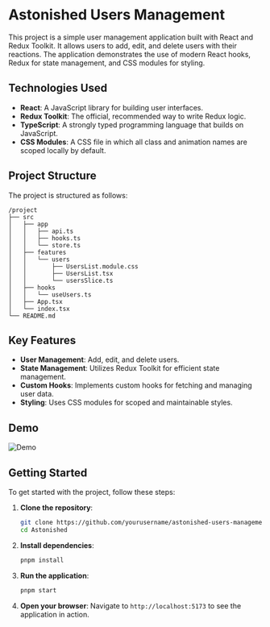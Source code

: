 # Astonished Users Management

This project is a simple user management application built with React and Redux Toolkit. It allows users to add, edit, and delete users with their reactions. The application demonstrates the use of modern React hooks, Redux for state management, and CSS modules for styling.

## Technologies Used

- **React**: A JavaScript library for building user interfaces.
- **Redux Toolkit**: The official, recommended way to write Redux logic.
- **TypeScript**: A strongly typed programming language that builds on JavaScript.
- **CSS Modules**: A CSS file in which all class and animation names are scoped locally by default.

## Project Structure

The project is structured as follows:

```
/project
├── src
│   ├── app
│   │   ├── api.ts
│   │   ├── hooks.ts
│   │   └── store.ts
│   ├── features
│   │   └── users
│   │       ├── UsersList.module.css
│   │       ├── UsersList.tsx
│   │       └── usersSlice.ts
│   ├── hooks
│   │   └── useUsers.ts
│   ├── App.tsx
│   └── index.tsx
└── README.md
```

## Key Features

- **User Management**: Add, edit, and delete users.
- **State Management**: Utilizes Redux Toolkit for efficient state management.
- **Custom Hooks**: Implements custom hooks for fetching and managing user data.
- **Styling**: Uses CSS modules for scoped and maintainable styles.

## Demo
![Demo](https://github.com/user-attachments/assets/1f1340c9-5e95-4f17-bbe4-2014cbaa43a8)

## Getting Started

To get started with the project, follow these steps:

1. **Clone the repository**:

   ```sh
   git clone https://github.com/yourusername/astonished-users-management.git
   cd Astonished
   ```

2. **Install dependencies**:

   ```sh
   pnpm install
   ```

3. **Run the application**:

   ```sh
   pnpm start
   ```

4. **Open your browser**:
   Navigate to `http://localhost:5173` to see the application in action.
